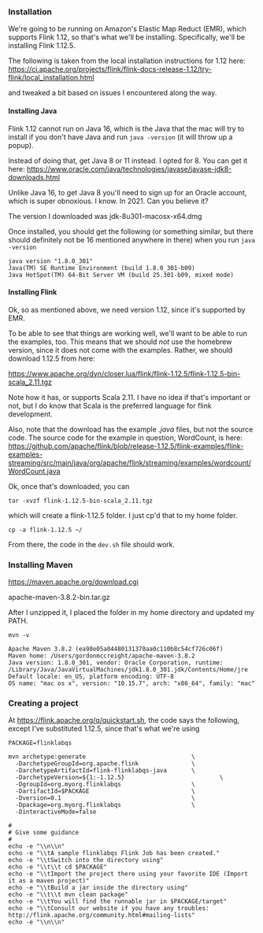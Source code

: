 ### Installation

We're going to be running on Amazon's Elastic Map Reduct (EMR), which supports
Flink 1.12, so that's what we'll be installing.  Specifically, we'll be installing
Flink 1.12.5.

The following is taken from the local installation instructions for 1.12 here:
https://ci.apache.org/projects/flink/flink-docs-release-1.12/try-flink/local_installation.html

and tweaked a bit based on issues I encountered along the way.

#### Installing Java

Flink 1.12 cannot run on Java 16, which is the Java that the mac will try to
install if you don't have Java and run `java -version` (it will throw up a
popup).

Instead of doing that, get Java 8 or 11 instead.  I opted for 8. You can get it here:
https://www.oracle.com/java/technologies/javase/javase-jdk8-downloads.html

Unlike Java 16, to get Java 8 you'll need to sign up for an Oracle
account, which is super obnoxious.  I know.  In 2021.  Can you believe it?

The version I downloaded was jdk-8u301-macosx-x64.dmg

Once installed, you should get the following (or something similar, but there
should definitely not be 16 mentioned anywhere in there) when you run
`java -version`

```
java version "1.8.0_301"
Java(TM) SE Runtime Environment (build 1.8.0_301-b09)
Java HotSpot(TM) 64-Bit Server VM (build 25.301-b09, mixed mode)
```

#### Installing Flink

Ok, so as mentioned above, we need version 1.12, since it's supported by EMR.

To be able to see that things are working well, we'll want to be able to run
the examples, too.  This means that we should *not* use the homebrew version, since it
does not come with the examples.  Rather, we should download 1.12.5 from here:

https://www.apache.org/dyn/closer.lua/flink/flink-1.12.5/flink-1.12.5-bin-scala_2.11.tgz

Note how it has, or supports Scala 2.11.  I have no idea if that's important or not,
but I do know that Scala is the preferred language for flink development.

Also, note that the download has the example *.java* files, but not the source
code.  The source code for the example in question, WordCount, is here:
https://github.com/apache/flink/blob/release-1.12.5/flink-examples/flink-examples-streaming/src/main/java/org/apache/flink/streaming/examples/wordcount/WordCount.java

Ok, once that's downloaded, you can

```
tar -xvzf flink-1.12.5-bin-scala_2.11.tgz
```

which will create a flink-1.12.5 folder.  I just cp'd that to my home folder.

```
cp -a flink-1.12.5 ~/
```

From there, the code in the `dev.sh` file should work.

### Installing Maven

https://maven.apache.org/download.cgi

apache-maven-3.8.2-bin.tar.gz

After I unzipped it, I placed the folder in my home directory and updated my PATH.

`mvn -v`

```
Apache Maven 3.8.2 (ea98e05a04480131370aa0c110b8c54cf726c06f)
Maven home: /Users/gordonmccreight/apache-maven-3.8.2
Java version: 1.8.0_301, vendor: Oracle Corporation, runtime: /Library/Java/JavaVirtualMachines/jdk1.8.0_301.jdk/Contents/Home/jre
Default locale: en_US, platform encoding: UTF-8
OS name: "mac os x", version: "10.15.7", arch: "x86_64", family: "mac"
```

### Creating a project

At https://flink.apache.org/q/quickstart.sh, the code says the following, except I've substituted 1.12.5, since that's what we're using

```
PACKAGE=flinklabqs

mvn archetype:generate								\
  -DarchetypeGroupId=org.apache.flink				\
  -DarchetypeArtifactId=flink-flinklabqs-java		\
  -DarchetypeVersion=${1:-1.12.5}							\
  -DgroupId=org.myorg.flinklabqs					\
  -DartifactId=$PACKAGE								\
  -Dversion=0.1										\
  -Dpackage=org.myorg.flinklabqs					\
  -DinteractiveMode=false

#
# Give some guidance
#
echo -e "\\n\\n"
echo -e "\\tA sample flinklabqs Flink Job has been created."
echo -e "\\tSwitch into the directory using"
echo -e "\\t\\t cd $PACKAGE"
echo -e "\\tImport the project there using your favorite IDE (Import it as a maven project)"
echo -e "\\tBuild a jar inside the directory using"
echo -e "\\t\\t mvn clean package"
echo -e "\\tYou will find the runnable jar in $PACKAGE/target"
echo -e "\\tConsult our website if you have any troubles: http://flink.apache.org/community.html#mailing-lists"
echo -e "\\n\\n"
```
